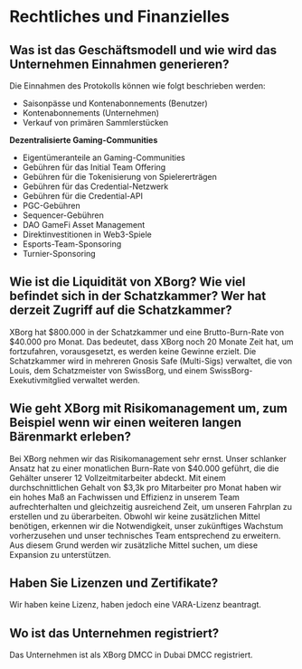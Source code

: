# Rechtliches und Finanzielles

## Was ist das Geschäftsmodell und wie wird das Unternehmen Einnahmen generieren?

Die Einnahmen des Protokolls können wie folgt beschrieben werden:

* Saisonpässe und Kontenabonnements (Benutzer)
* Kontenabonnements (Unternehmen)
* Verkauf von primären Sammlerstücken

**Dezentralisierte Gaming-Communities**

* Eigentümeranteile an Gaming-Communities
* Gebühren für das Initial Team Offering
* Gebühren für die Tokenisierung von Spielererträgen
* Gebühren für das Credential-Netzwerk
* Gebühren für die Credential-API
* PGC-Gebühren
* Sequencer-Gebühren
* DAO GameFi Asset Management
* Direktinvestitionen in Web3-Spiele
* Esports-Team-Sponsoring
* Turnier-Sponsoring

## Wie ist die Liquidität von XBorg? Wie viel befindet sich in der Schatzkammer? Wer hat derzeit Zugriff auf die Schatzkammer?

XBorg hat $800.000 in der Schatzkammer und eine Brutto-Burn-Rate von $40.000 pro Monat. Das bedeutet, dass XBorg noch 20 Monate Zeit hat, um fortzufahren, vorausgesetzt, es werden keine Gewinne erzielt. Die Schatzkammer wird in mehreren Gnosis Safe (Multi-Sigs) verwaltet, die von Louis, dem Schatzmeister von SwissBorg, und einem SwissBorg-Exekutivmitglied verwaltet werden.

## Wie geht XBorg mit Risikomanagement um, zum Beispiel wenn wir einen weiteren langen Bärenmarkt erleben?

Bei XBorg nehmen wir das Risikomanagement sehr ernst. Unser schlanker Ansatz hat zu einer monatlichen Burn-Rate von $40.000 geführt, die die Gehälter unserer 12 Vollzeitmitarbeiter abdeckt. Mit einem durchschnittlichen Gehalt von $3,3k pro Mitarbeiter pro Monat haben wir ein hohes Maß an Fachwissen und Effizienz in unserem Team aufrechterhalten und gleichzeitig ausreichend Zeit, um unseren Fahrplan zu erstellen und zu überarbeiten. Obwohl wir keine zusätzlichen Mittel benötigen, erkennen wir die Notwendigkeit, unser zukünftiges Wachstum vorherzusehen und unser technisches Team entsprechend zu erweitern. Aus diesem Grund werden wir zusätzliche Mittel suchen, um diese Expansion zu unterstützen.

## Haben Sie Lizenzen und Zertifikate?

Wir haben keine Lizenz, haben jedoch eine VARA-Lizenz beantragt.

## Wo ist das Unternehmen registriert?

Das Unternehmen ist als XBorg DMCC in Dubai DMCC registriert.